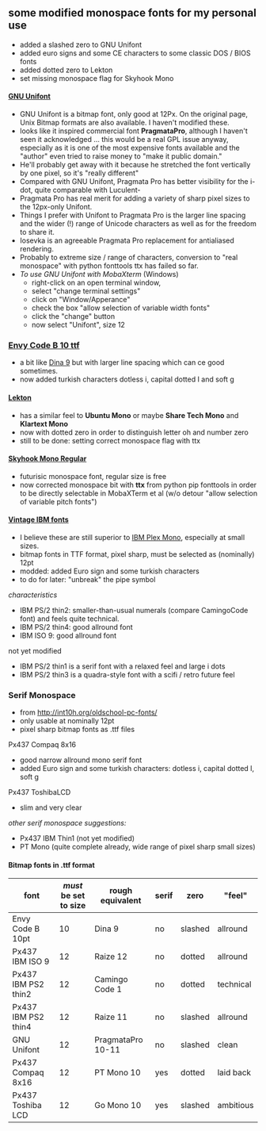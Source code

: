 some modified monospace fonts for my personal use
------------------------------------

- added a slashed zero to GNU Unifont
- added euro signs and some CE characters to some classic DOS / BIOS fonts
- added dotted zero to Lekton
- set missing monospace flag for Skyhook Mono

#### [GNU Unifont](http://www.unifoundry.com/unifont.html) 
- GNU Unifont is a bitmap font, only good at 12Px. On the original page, Unix Bitmap formats are also available. I haven't modified these.
- looks like it inspired commercial font **PragmataPro**, although I haven't seen it acknowledged ... 
  this would be a real GPL issue anyway, especially as it is one of the most expensive fonts available
  and the "author" even tried to raise money to "make it public domain."
- He'll probably get away with it because he stretched the font vertically by one pixel, so it's "really different"
- Compared with GNU Unifont, Pragmata Pro has better visibility for the i-dot, quite comparable with Luculent-
- Pragmata Pro has real merit for adding a variety of sharp pixel sizes to the 12px-only Unifont.
- Things I prefer with Unifont to Pragmata Pro is the larger line spacing and the wider (!) range of Unicode characters
  as well as for the freedom to share it.
- Iosevka is an agreeable Pragmata Pro replacement for antialiased rendering.
- Probably to extreme size / range of characters, conversion to "real monospace" with python fonttools ttx has failed so far.
- *To use GNU Unifont with MobaXterm* (Windows)
  - right-click on an open terminal window, 
  - select "change terminal settings" 
  - click on "Window/Apperance"
  - check the box "allow selection of variable width fonts"
  - click the "change" button
  - now select "Unifont", size 12  
   

### [Envy Code B 10 ttf](https://damieng.com/typography/envy-code-b)

- a bit like [Dina 9](http://www.dcmembers.com/jibsen/download/61/)
  but with larger line spacing which can ce good sometimes.
- now added turkish characters dotless i, capital dotted I and soft g

#### [Lekton](http://luc.devroye.org/fonts-43679.html)
- has a similar feel to **Ubuntu Mono** or maybe **Share Tech Mono** and **Klartext Mono**
- now with dotted zero in order to distinguish letter oh and number zero
- still to be done: setting correct monospace flag with ttx
 
#### [Skyhook Mono Regular](https://www.myfonts.com/fonts/fontom-type/skyhook-mono/regular/)
- futurisic monospace font, regular size is free
- now corrected monospace bit with **ttx** from python pip fonttools 
  in order to be directly selectable in MobaXTerm et al (w/o detour "allow selection of variable pitch fonts")


#### [Vintage IBM fonts](http://int10h.org/oldschool-pc-fonts/)

- I believe these are still superior to [IBM Plex Mono](https://github.com/IBM/plex), especially at small sizes. 
- bitmap fonts in TTF format, pixel sharp, must be selected as (nominally) 12pt
- modded: added Euro sign and some turkish characters 
- to do for later: "unbreak" the pipe symbol

*characteristics*
- IBM PS/2 thin2: smaller-than-usual numerals (compare CamingoCode font) and feels quite technical.
- IBM PS/2 thin4: good allround font
- IBM ISO 9: good allround font

not yet modified
- IBM PS/2 thin1 is a serif font with a relaxed feel and large i dots
- IBM PS/2 thin3 is a quadra-style font with a scifi / retro future feel

### Serif Monospace
- from http://int10h.org/oldschool-pc-fonts/ 
- only usable at nominally 12pt
- pixel sharp bitmap fonts as .ttf files

Px437 Compaq 8x16
- good narrow allround mono serif font
- added Euro sign and some turkish characters: dotless i, capital dotted I, soft g

Px437 ToshibaLCD
- slim and very clear

*other serif monospace suggestions:* 
- Px437 IBM Thin1 (not yet modified) 
- PT Mono (quite complete already, wide range of pixel sharp small sizes)

#### Bitmap fonts in .ttf format


| font                 | *must* be set to size | rough equivalent   | serif | zero    | "feel"    |  
| -------------------- | --------------------- | ------------------ |------ | ------- |---------- |
| Envy Code B 10pt     | 10                    | Dina 9             |  no   | slashed | allround  |
| Px437 IBM ISO 9      | 12                    | Raize 12           |  no   | dotted  | allround  |
| Px437 IBM PS2 thin2  | 12                    | Camingo Code 1     |  no   | dotted  | technical |
| Px437 IBM PS2 thin4  | 12                    | Raize 11           |  no   | slashed | allround  |
| GNU Unifont          | 12                    | PragmataPro 10-11  |  no   | slashed | clean     |
| Px437 Compaq 8x16    | 12                    | PT Mono 10         |  yes  | dotted  | laid back |
| Px437 Toshiba LCD    | 12                    | Go Mono 10	    |  yes  | slashed | ambitious |
